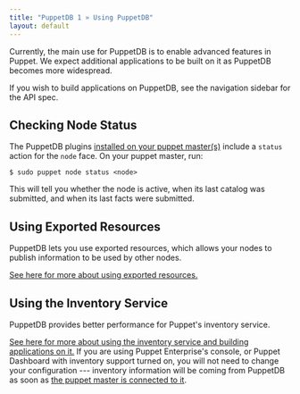 ```yaml
---
title: "PuppetDB 1 » Using PuppetDB"
layout: default
---
```



Currently, the main use for PuppetDB is to enable advanced features in Puppet. We expect additional applications to be built on it as PuppetDB becomes more widespread.

If you wish to build applications on PuppetDB, see the navigation sidebar for the API spec. 

Checking Node Status
-----

The PuppetDB plugins [installed on your puppet master(s)](./connect_puppet_master.html) include a `status` action for the `node` face. On your puppet master, run:

    $ sudo puppet node status <node> 

This will tell you whether the node is active, when its last catalog was submitted, and when its last facts were submitted. 

Using Exported Resources
-----

PuppetDB lets you use exported resources, which allows your nodes to publish information to be used by other nodes. 

[See here for more about using exported resources.](/guides/exported_resources.html)

Using the Inventory Service
-----

PuppetDB provides better performance for Puppet's inventory service.

[See here for more about using the inventory service and building applications on it.](/guides/inventory_service.html) If you are using Puppet Enterprise's console, or Puppet Dashboard with inventory support turned on, you will not need to change your configuration --- inventory information will be coming from PuppetDB as soon as [the puppet master is connected to it](./connect_puppet_master.html).
